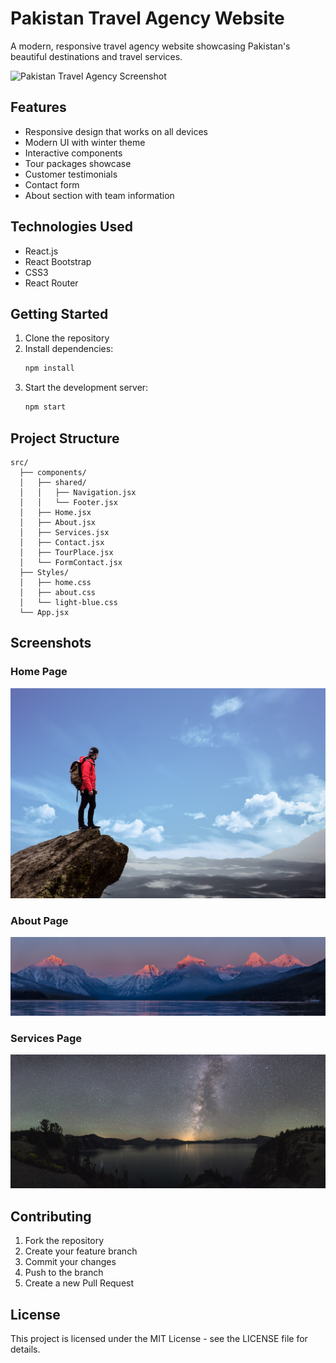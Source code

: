 # Pakistan Travel Agency Website

A modern, responsive travel agency website showcasing Pakistan's beautiful destinations and travel services.

![Pakistan Travel Agency Screenshot](image.png)

## Features

- Responsive design that works on all devices
- Modern UI with winter theme
- Interactive components
- Tour packages showcase
- Customer testimonials
- Contact form
- About section with team information

## Technologies Used

- React.js
- React Bootstrap
- CSS3
- React Router

## Getting Started

1. Clone the repository
2. Install dependencies:
   ```bash
   npm install
   ```
3. Start the development server:
   ```bash
   npm start
   ```

## Project Structure

```
src/
  ├── components/
  │   ├── shared/
  │   │   ├── Navigation.jsx
  │   │   └── Footer.jsx
  │   ├── Home.jsx
  │   ├── About.jsx
  │   ├── Services.jsx
  │   ├── Contact.jsx
  │   ├── TourPlace.jsx
  │   └── FormContact.jsx
  ├── Styles/
  │   ├── home.css
  │   ├── about.css
  │   └── light-blue.css
  └── App.jsx
```

## Screenshots

### Home Page
![Home Page](public/assets/img/travel.jpg)

### About Page
![About Page](public/assets/img/about.jpg)

### Services Page
![Services Page](public/assets/img/services.jpg)

## Contributing

1. Fork the repository
2. Create your feature branch
3. Commit your changes
4. Push to the branch
5. Create a new Pull Request

## License

This project is licensed under the MIT License - see the LICENSE file for details.
